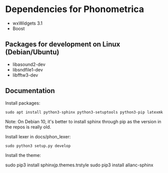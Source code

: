Dependencies for Phonometrica
=============================

* wxWidgets 3.1
* Boost


Packages for development on Linux (Debian/Ubuntu)
-------------------------------------------------

* libasound2-dev
* libsndfile1-dev
* libfftw3-dev

Documentation
-------------

Install packages:

`sudo apt install python3-sphinx python3-setuptools python3-pip latexmk`

Note: On Debian 10, it's better to install sphinx through pip as the version in the repos is really old.

Install lexer in docs/phon_lexer:

`sudo python3 setup.py develop`

Install the theme:

sudo pip3 install sphinxjp.themes.trstyle
sudo pip3 install allanc-sphinx

